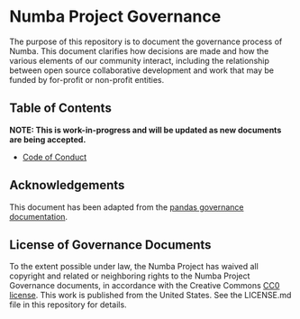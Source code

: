 # Numba Project Governance

The purpose of this repository is to document the governance process of Numba.
This document clarifies how decisions are made and how the various elements of
our community interact, including the relationship between open source
collaborative development and work that may be funded by for-profit or
non-profit entities.

## Table of Contents

**NOTE: This is work-in-progress and will be updated as new documents are being accepted.**

<!-- Draft for these documents are in the `draft` branch
* [Main Governance Document](governance.md)
* [Current People](people.md)
* [Communication Channels](communication.md)
-->
* [Code of Conduct](code-of-conduct.md)

## Acknowledgements

This document has been adapted from the [pandas governance documentation](https://github.com/pandas-dev/pandas-governance).

## License of Governance Documents

To the extent possible under law, the Numba Project has waived all copyright and
related or neighboring rights to the Numba Project Governance documents, in
accordance with the Creative Commons [CC0
license](http://creativecommons.org/publicdomain/zero/1.0/). This work is
published from the United States.  See the LICENSE.md file in this repository
for details.
